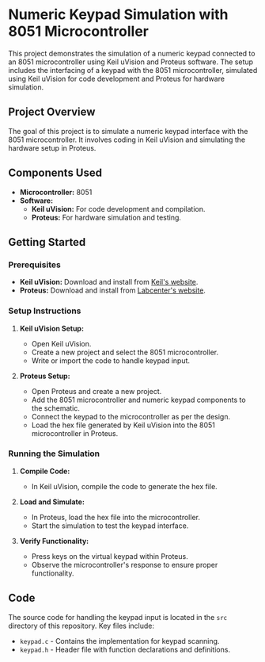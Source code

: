 # Numeric Keypad Simulation with 8051 Microcontroller

This project demonstrates the simulation of a numeric keypad connected to an 8051 microcontroller using Keil uVision and Proteus software. The setup includes the interfacing of a keypad with the 8051 microcontroller, simulated using Keil uVision for code development and Proteus for hardware simulation.

## Project Overview

The goal of this project is to simulate a numeric keypad interface with the 8051 microcontroller. It involves coding in Keil uVision and simulating the hardware setup in Proteus.

## Components Used

- **Microcontroller:** 8051
- **Software:**
  - **Keil uVision:** For code development and compilation.
  - **Proteus:** For hardware simulation and testing.

## Getting Started

### Prerequisites

- **Keil uVision:** Download and install from [Keil's website](https://www.keil.com/download/).
- **Proteus:** Download and install from [Labcenter's website](https://www.labcenter.com/).

### Setup Instructions

1. **Keil uVision Setup:**
   - Open Keil uVision.
   - Create a new project and select the 8051 microcontroller.
   - Write or import the code to handle keypad input.

2. **Proteus Setup:**
   - Open Proteus and create a new project.
   - Add the 8051 microcontroller and numeric keypad components to the schematic.
   - Connect the keypad to the microcontroller as per the design.
   - Load the hex file generated by Keil uVision into the 8051 microcontroller in Proteus.

### Running the Simulation

1. **Compile Code:**
   - In Keil uVision, compile the code to generate the hex file.

2. **Load and Simulate:**
   - In Proteus, load the hex file into the microcontroller.
   - Start the simulation to test the keypad interface.

3. **Verify Functionality:**
   - Press keys on the virtual keypad within Proteus.
   - Observe the microcontroller's response to ensure proper functionality.

## Code

The source code for handling the keypad input is located in the `src` directory of this repository. Key files include:

- `keypad.c` - Contains the implementation for keypad scanning.
- `keypad.h` - Header file with function declarations and definitions.

